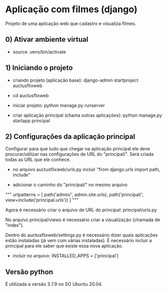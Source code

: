 # Aplicação com filmes (django)

Projeto de uma aplicação web que cadastro e visualiza filmes.

## 0) Ativar ambiente virtual

* source .venv/bin/activate

## 1) Iniciando o projeto

* criando projeto (aplicação base): django-admin startproject auctusflixweb

* cd auctusflixweb

* iniciar projeto: python manage.py runserver

* criar aplicação principal (chama outras aplicações): python manage.py startapp principal


## 2) Configurações da aplicação principal

Configurar para que tudo que chegar na aplicação principal ele deve procurar/utilizar nas configurações de URL do "principal/". Será criada todas as URL que ele conhece.

*  no arquivo auctusflixweb/urls.py incluir "from django.urls import path, include"

* adicionar o caminho do "principal/" no mesmo arquivo

"""
urlpatterns = [
    path('admin/', admin.site.urls),
    path('principal/', view=include('principal.urls'))
]
"""

Agora é necessário criar o arquivo de URL do principal: principal/urls.py

No arquivo principal/views é necessário criar a visualização (chamada de "index").

Dentro do auctusflixweb/settings.py é necessário dizer quais aplicações estão instaladas (já vem com várias instaladas). É necessário incluir a principal para ele saber que existe essa nova aplicação.

* incluir no arquivo: INSTALLED_APPS = ['principal']




## Versão python

É utilizada a versão 3.7.9 no SO Ubuntu 20.04.
